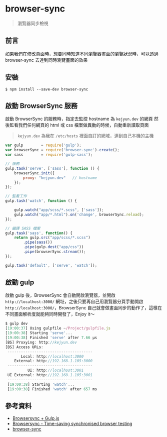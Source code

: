 # browser-sync

> 瀏覽器同步檢視

## 前言

如果我們在修改頁面時，想要同時知道不同瀏覽器畫面的瀏覽狀況時，可以透過 browser-sync 去達到同時瀏覽畫面的效果

## 安裝

```shell
$ npm install --save-dev browser-sync
```

## 啟動 BrowserSync 服務

啟動 BrowserSync 的服務時，指定去監控 hostname 為 `kejyun.dev` 的網頁
然後監看我們任何網頁的 html 或 css 檔案做異動的時候，自動重新讀取頁面

> `kejyun.dev` 為我在 `/etc/hosts` 裡面自訂的網域，連到自己本機的主機


```javascript
var gulp        = require('gulp');
var browserSync = require('browser-sync').create();
var sass        = require('gulp-sass');

// 服務
gulp.task('serve', ['sass'], function () {
    browserSync.init({
        proxy: "kejyun.dev"   // hostname
    });
});

// 監看工作
gulp.task('watch', function () {

    gulp.watch("app/scss/*.scss", ['sass']);
    gulp.watch("app/*.html").on('change', browserSync.reload);
});

// 編譯 SASS 檔案
gulp.task('sass', function() {
    return gulp.src("app/scss/*.scss")
        .pipe(sass())
        .pipe(gulp.dest("app/css"))
        .pipe(browserSync.stream());
});

gulp.task('default', ['serve', 'watch']);
```

## 啟動 gulp

啟動 gulp 後，BrowserSync 會自動開啟瀏覽器，並開啟 `http://localhost:3000/` 網址，之後只要再自己用瀏覽器分頁手動開啟 `http://localhost:3000/`，BrowserSync 自己就會做畫面同步的動作了，這樣在不同畫面解析度就能夠同時開發了，Enjoy it～

```javascript
$ gulp dev
[19:00:37] Using gulpfile ~/Project/gulpfile.js
[19:00:38] Starting 'serve'...
[19:00:38] Finished 'serve' after 7.66 μs
[BS] Proxying: http://kejyun.dev
[BS] Access URLs:
 --------------------------------------
       Local: http://localhost:3000
    External: http://192.168.1.105:3000
 --------------------------------------
          UI: http://localhost:3001
 UI External: http://192.168.1.105:3001
 --------------------------------------
 [19:00:38] Starting 'watch'...
 [19:00:38] Finished 'watch' after 657 ms
```


## 參考資料
* [Browsersync + Gulp.js](http://www.browsersync.io/docs/gulp/)
* [Browsersync - Time-saving synchronised browser testing](http://www.browsersync.io/)
* [browser-sync](https://www.npmjs.com/package/browser-sync)
